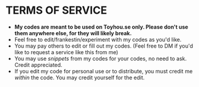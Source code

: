 # TERMS OF SERVICE
- <b>My codes are meant to be used on Toyhou.se only. Please don't use them anywhere else, for they will likely break.</b>
- Feel free to edit/frankestin/experiment with my codes as you'd like.
- You may pay others to edit or fill out my codes. (Feel free to DM if you'd like to request a service like this from me)
- You may use <em>snippets</em> from my codes for your codes, no need to ask. Credit appreciated.
- If you edit my code for personal use or to distribute, you must credit me <em>within</em> the code. You may credit yourself for the edit.
